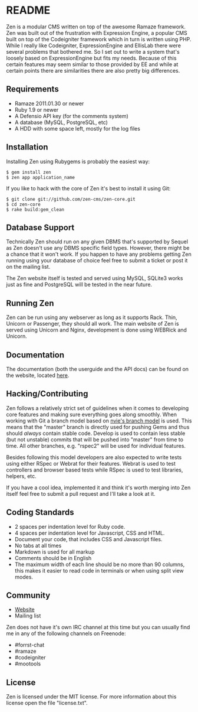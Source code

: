# README

Zen is a modular CMS written on top of the awesome Ramaze framework.
Zen was built out of the frustration with Expression Engine, a popular CMS built on top of
the Codeigniter framework which in turn is written using PHP. While I really like 
Codeigniter, ExpressionEngine and EllisLab there were several problems that bothered me.
So I set out to write a system that's loosely based on ExpressionEngine but fits my needs.
Because of this certain features may seem similar to those provided by EE and while at
certain points there are similarities there are also pretty big differences.

## Requirements

* Ramaze 2011.01.30 or newer 
* Ruby 1.9 or newer
* A Defensio API key (for the comments system)
* A database (MySQL, PostgreSQL, etc)
* A HDD with some space left, mostly for the log files

## Installation

Installing Zen using Rubygems is probably the easiest way:

    $ gem install zen
    $ zen app application_name

If you like to hack with the core of Zen it's best to install it using Git:

    $ git clone git://github.com/zen-cms/zen-core.git
    $ cd zen-core
    $ rake build:gem_clean

## Database Support

Technically Zen should run on any given DBMS that's supported by Sequel as Zen doesn't
use any DBMS specific field types. However, there might be a chance that it won't work.
If you happen to have any problems getting Zen running using your database of choice
feel free to submit a ticket or post it on the mailing list.

The Zen website itself is tested and served using MySQL, SQLite3 works just as fine and
PostgreSQL will be tested in the near future.

## Running Zen

Zen can be run using any webserver as long as it supports Rack. Thin, Unicorn or Passenger,
they should all work. The main website of Zen is served using Unicorn and Nginx, development
is done using WEBRick and Unicorn.

## Documentation

The documentation (both the userguide and the API docs) can be found on the website,
located [here][zen documentation].

## Hacking/Contributing

Zen follows a relatively strict set of guidelines when it comes to developing core features
and making sure everything goes along smoothly. When working with Git a branch model based
on [nvie's branch model][nvie branch model] is used. This means that the "master" branch
is directly used for pushing Gems and thus should *always* contain stable code. Develop
is used to contain less stable (but not unstable) commits that will be pushed into "master"
from time to time. All other branches, e.g. "rspec2" will be used for individual features.

Besides following this model developers are also expected to write tests using either
RSpec or Webrat for their features. Webrat is used to test controllers and browser based
tests while RSpec is used to test libraries, helpers, etc.

If you have a cool idea, implemented it and think it's worth merging into Zen itself feel
free to submit a pull request and I'll take a look at it.

## Coding Standards

* 2 spaces per indentation level for Ruby code.
* 4 spaces per indentation level for Javascript, CSS and HTML.
* Document your code, that includes CSS and Javascript files.
* No tabs at all times
* Markdown is used for all markup
* Comments should be in English 
* The maximum width of each line should be no more than 90 columns, this makes it easier
to read code in terminals or when using split view modes.

## Community

* [Website][zen website]
* Mailing list

Zen does not have it's own IRC channel at this time but you can usually find me in any
of the following channels on Freenode:

* \#forrst-chat
* \#ramaze
* \#codeigniter
* \#mootools

## License

Zen is licensed under the MIT license. For more information about this license open
the file "license.txt".

[zen website]: http://zen-cms.com/
[zen documentation]: http://zen-cms.com/userguide/
[nvie branch model]: http://nvie.com/posts/a-successful-git-branching-model/
